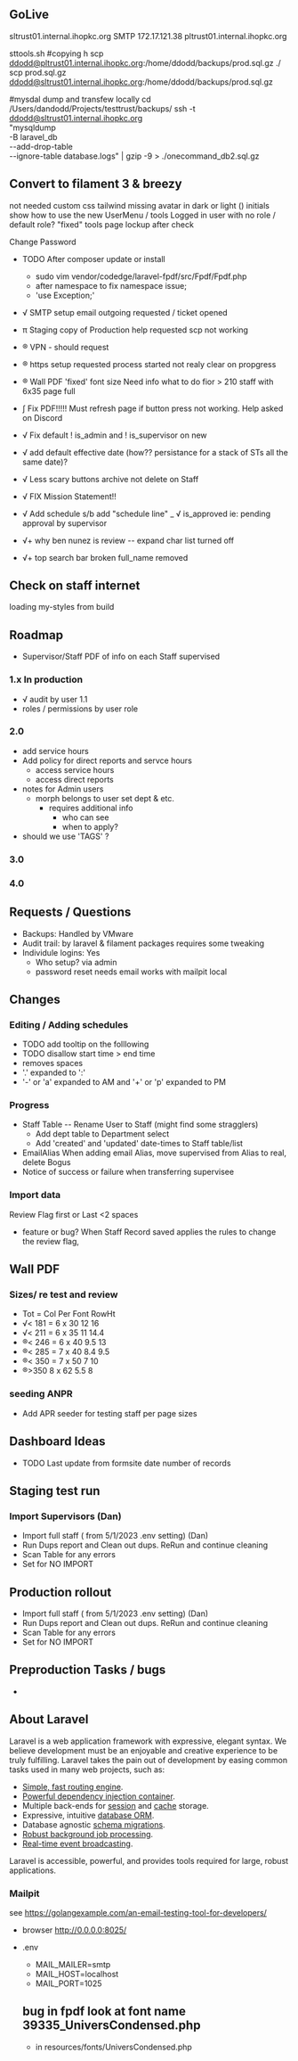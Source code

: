 ## GoLive
sltrust01.internal.ihopkc.org
SMTP 172.17.121.38
pltrust01.internal.ihopkc.org

sttools.sh
#copying h
scp  ddodd@pltrust01.internal.ihopkc.org:/home/ddodd/backups/prod.sql.gz ./
scp prod.sql.gz ddodd@sltrust01.internal.ihopkc.org:/home/ddodd/backups/prod.sql.gz

#mysdal dump and transfew locally
cd /Users/dandodd/Projects/testtrust/backups/
ssh -t ddodd@sltrust01.internal.ihopkc.org \
  "mysqldump \
      -B laravel_db \
      --add-drop-table \
      --ignore-table database.logs" | gzip -9  > ./onecommand_db2.sql.gz



## Convert to filament 3 & breezy
not needed custom css tailwind
missing avatar in dark or light () initials show
how to use the new UserMenu / tools 
Logged in user with no role / default role?
"fixed" tools page lockup after check 

Change Password
- TODO  After composer update or install
  - sudo vim vendor/codedge/laravel-fpdf/src/Fpdf/Fpdf.php 
  - after namespace to fix namespace issue;
  - 'use Exception;' 
  
- √ SMTP setup email outgoing  requested / ticket opened
- π Staging copy of Production  help requested scp not working
- ® VPN - should request
- ® https setup requested  process started not realy clear on propgress
- ® Wall PDF 'fixed' font size  Need info what to do fior > 210 staff with 6x35 page full
- ∫ Fix PDF!!!!!  Must refresh page if button press not working.  Help asked on Discord
- √ Fix default ! is_admin and ! is_supervisor on new
- √ add default effective date   (how?? persistance for a stack of STs all the same date)?
- √ Less scary buttons archive not delete on Staff
- √ FIX Mission Statement!!
- √ Add schedule s/b add "schedule line"
_ √ is_approved  ie: pending approval by supervisor
- √+ why ben nunez is review  -- expand char list  turned off
- √+ top search bar broken full_name  removed

## Check on staff internet
loading my-styles from build

## Roadmap
- Supervisor/Staff PDF of info on each Staff supervised

### 1.x In production
- √ audit by user 1.1
- roles / permissions by user role

### 2.0
- add service hours 
- Add policy for direct reports and servce hours
  - access service hours
  - access direct reports
- notes for Admin users
  - morph belongs to user set dept & etc.
    - requires additional info
      - who can see
      - when to apply?
- should we use 'TAGS' ?
### 3.0

### 4.0

## Requests / Questions
- Backups: Handled by VMware
- Audit trail: by laravel & filament packages requires some tweaking
- Individule logins:  Yes
  - Who setup? via admin
  - password reset needs email works with mailpit local

## Changes
### Editing / Adding schedules 
- TODO add tooltip on the folllowing
- TODO disallow start time > end time
- removes spaces
- '.' expanded to ':'
- '-' or 'a' expanded to AM and '+' or 'p' expanded to PM


### Progress
- Staff Table
-- Rename User to Staff (might find some stragglers)
  - Add dept table to Department select
  - Add 'created' and 'updated' date-times to Staff table/list
- EmailAlias When adding email Alias, move supervised from Alias to real, delete Bogus
- Notice of success or failure when transferring supervisee

### Import data
  Review Flag 
   first or Last <2 spaces
  - feature or bug? When Staff Record saved applies the rules to change the review flag, 

## Wall PDF
### Sizes/  re test and review

- Tot = Col Per Font  RowHt
- √< 181 = 6 x 30  12    16
- √< 211 = 6 x 35  11    14.4
- ®< 246 = 6 x 40  9.5   13 
- ®< 285 = 7 x 40  8.4   9.5
- ®< 350 = 7 x 50  7     10
- ®>350  8 x 62  5.5    8
### seeding ANPR
- Add APR seeder for testing staff per page sizes 

## Dashboard Ideas
- TODO Last update from formsite date number of records


## Staging test run 
### Import Supervisors  (Dan)
- Import full staff ( from 5/1/2023 .env setting)  (Dan)
- Run Dups report and Clean out dups. ReRun and continue cleaning
- Scan Table for any errors
- Set for NO IMPORT

## Production rollout
- Import full staff ( from 5/1/2023 .env setting)  (Dan)
- Run Dups report and Clean out dups. ReRun and continue cleaning
- Scan Table for any errors
- Set for NO IMPORT

## Preproduction Tasks / bugs
- 

## About Laravel

Laravel is a web application framework with expressive, elegant syntax. We believe development must be an enjoyable and creative experience to be truly fulfilling. Laravel takes the pain out of development by easing common tasks used in many web projects, such as:

- [Simple, fast routing engine](https://laravel.com/docs/routing).
- [Powerful dependency injection container](https://laravel.com/docs/container).
- Multiple back-ends for [session](https://laravel.com/docs/session) and [cache](https://laravel.com/docs/cache) storage.
- Expressive, intuitive [database ORM](https://laravel.com/docs/eloquent).
- Database agnostic [schema migrations](https://laravel.com/docs/migrations).
- [Robust background job processing](https://laravel.com/docs/queues).
- [Real-time event broadcasting](https://laravel.com/docs/broadcasting).

Laravel is accessible, powerful, and provides tools required for large, robust applications.

### Mailpit 
see https://golangexample.com/an-email-testing-tool-for-developers/
- browser http://0.0.0.0:8025/
- .env
  - MAIL_MAILER=smtp
  - MAIL_HOST=localhost
  - MAIL_PORT=1025

  ## bug in fpdf look at font name 39335_UniversCondensed.php
  - in resources/fonts/UniversCondensed.php